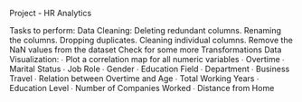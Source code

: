 Project - HR Analytics 


Tasks to perform: 
Data Cleaning:
  Deleting redundant columns.
  Renaming the columns.
  Dropping duplicates.
  Cleaning individual columns.
  Remove the NaN values from the dataset
  Check for some more Transformations
Data Visualization:
∙        Plot a correlation map for all numeric variables
∙        Overtime
∙        Marital Status
∙        Job Role
∙        Gender
∙        Education Field
∙        Department
∙        Business Travel
∙        Relation between Overtime and Age
∙        Total Working Years
∙        Education Level
∙        Number of Companies Worked
∙        Distance from Home
